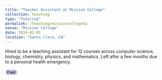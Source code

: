 ```yaml
---
title: "Teacher Assistant at Mission College"
collection: teaching
type: "Tutoring"
permalink: /teaching/missioncollegeta
venue: "Mission College"
date: 2024-02-01
location: "Santa Clara, CA"
---
```


Hired to be a teaching assistant for 12 courses across computer science, biology, chemistry, physics, and mathematics. Left after a few months due to a personal health emergency.
<br>
<br>
<button style='border-radius:12px;background-color:rgb(203, 195, 227);border:none'> Paid </button>
